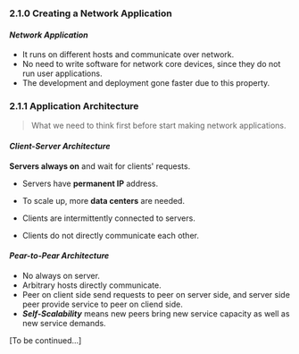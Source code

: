 ### 2.1.0 Creating a Network Application

#### *Network Application*

- It runs on different hosts and communicate over network.<br>
- No need to write software for network core devices, since they do not run user applications.<br>
- The development and deployment gone faster due to this property.<br>

### 2.1.1 Application Architecture

> What we need to think first before start making network applications.

#### *Client-Server Architecture*

**Servers always on** and wait for clients' requests.<br>
- Servers have **permanent IP** address.<br>
- To scale up, more **data centers** are needed.<br>

- Clients are intermittently connected to servers.<br>
- Clients do not directly communicate each other.<br>

#### *Pear-to-Pear Architecture*

- No always on server.<br>
- Arbitrary hosts directly communicate.<br>
- Peer on client side send requests to peer on server side, and server side peer provide service to peer on cliend side.<br>
- ***Self-Scalability*** means new peers bring new service capacity as well as new service demands.<br>

[To be continued...]
